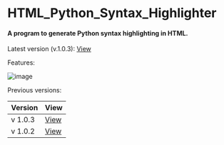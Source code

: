 # HTML_Python_Syntax_Highlighter

#### A program to generate Python syntax highlighting in HTML.

Latest version (v.1.0.3): [View](https://raw.githubusercontent.com/24-Tony/HTML_Python_Syntax_Highlighter/main/Html_Code_Formatter.py)

Features:

![image](https://user-images.githubusercontent.com/47753578/134266827-43405ad9-d251-4cca-997d-0da2afa5a764.png)



Previous versions:

Version | View
------- | -------
v 1.0.3 | [View](https://raw.githubusercontent.com/24-Tony/HTML_Python_Syntax_Highlighter/main/Html_Code_Formatter_v1.0.3.py)
v 1.0.2 | [View](https://raw.githubusercontent.com/24-Tony/HTML_Python_Syntax_Highlighter/main/Html_Code_Formatter_v1.0.2.py)
